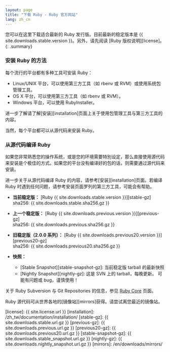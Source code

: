 ```yaml
---
layout: page
title: "下载 Ruby - Ruby 官方网站"
lang: zh_cn
---
```


您可以在这里下载适合最新的 Ruby 发行版。目前最新的稳定版本是
{{ site.downloads.stable.version }}。另外，请先阅读 [Ruby 版权说明][license]。
{: .summary}

### 安装 Ruby 的方法

每个流行的平台都有多种工具可安装 Ruby：

* Linux/UNIX 平台，可以使用第三方工具（如 rbenv 或 RVM）或使用系统包管理工具。
* OS X 平台，可以使用第三方工具（如 rbenv 或 RVM）。
* Windows 平台，可以使用 RubyInstaller。

进一步了解请了解[安装][installation]页面上关于使用包管理工具与第三方工具的内容。

当然，每个平台都可以从源代码来安装 Ruby。

### 从源代码编译 Ruby

如果您非常熟悉您的操作系统，或是您的环境需要特別设定，那么直接使用源代码来安装是个极佳的方式。如果您的平台没有编译好的包的话，则需要通过源代码来安装。

进一步关于从源代码编译 Ruby 的内容，请参考[安装][installation]页面。若编译 Ruby 时遇到任何问题，请参考安装页面罗列的第三方工具，可能会有帮助。

* **当前稳定版：**
  [Ruby {{ site.downloads.stable.version }}][stable-gz]<br>
  sha256: {{ site.downloads.stable.sha256.gz }}

* **上一个稳定版：**
  [Ruby {{ site.downloads.previous.version }}][previous-gz]<br>
  sha256: {{ site.downloads.previous.sha256.gz }}

* **旧稳定版（2.0.0 系列）：**
  [Ruby {{ site.downloads.previous20.version }}][previous20-gz]<br>
  sha256: {{ site.downloads.previous20.sha256.gz }}

* **快照：**
  * [Stable Snapshot][stable-snapshot-gz]:
    当前稳定版 tarball 的最新快照
  * [Nightly Snapshot][nightly-gz]:
    这是 SVN 上的 tarball，每晚更新。
    可能有问题或 bug，谨慎使用！

关于 Ruby Subversion 与 Git Repositories 的信息，参见 [Ruby Core](/en/community/ruby-core/) 页面。

Ruby 源代码可从世界各地的[镜像站][mirrors]获得。请尝试离您最近的镜像站。



[license]: {{ site.license.url }}
[installation]: /zh_tw/documentation/installation/
[stable-gz]: {{ site.downloads.stable.url.gz }}
[previous-gz]: {{ site.downloads.previous.url.gz }}
[previous20-gz]: {{ site.downloads.previous20.url.gz }}
[stable-snapshot-gz]: {{ site.downloads.stable_snapshot.url.gz }}
[nightly-gz]: {{ site.downloads.nightly_snapshot.url.gz }}
[mirrors]: /en/downloads/mirrors/
